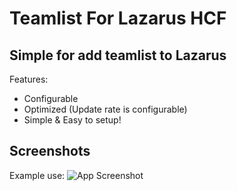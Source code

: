 # Teamlist For Lazarus HCF

## Simple for add teamlist to Lazarus

Features:
- Configurable
- Optimized (Update rate is configurable)
- Simple & Easy to setup!

## Screenshots
Example use:
![App Screenshot](https://cdn.discordapp.com/attachments/1066599943378325525/1108499143472718037/image.png)
